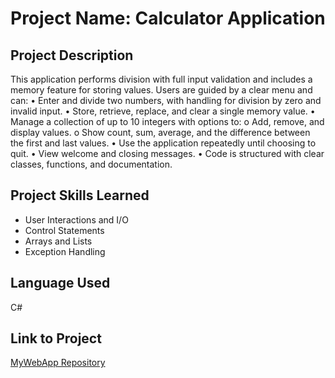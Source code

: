 # Project Name: Calculator Application

## Project Description

This application performs division with full input validation and includes a memory feature for storing values. Users are guided by a clear menu and can:
•	Enter and divide two numbers, with handling for division by zero and invalid input.
•	Store, retrieve, replace, and clear a single memory value.
•	Manage a collection of up to 10 integers with options to:
o	Add, remove, and display values.
o	Show count, sum, average, and the difference between the first and last values.
•	Use the application repeatedly until choosing to quit.
•	View welcome and closing messages.
•	Code is structured with clear classes, functions, and documentation.

## Project Skills Learned
- User Interactions and I/O
-	Control Statements
-	Arrays and Lists
-	Exception Handling

## Language Used
C#

## Link to Project
[MyWebApp Repository](https://github.com/corysdavis/Calculator-Project)
